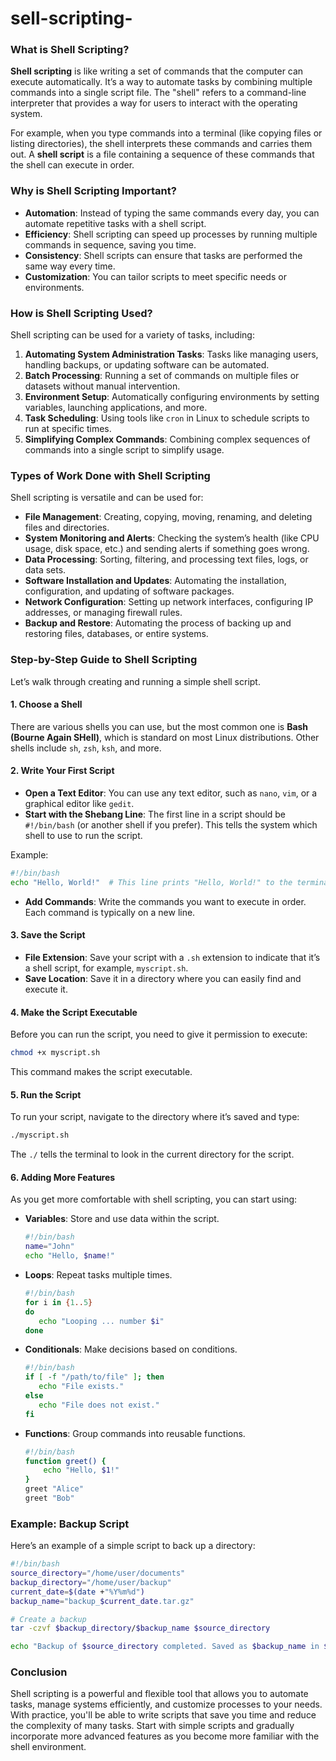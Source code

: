 # sell-scripting-

### What is Shell Scripting?

**Shell scripting** is like writing a set of commands that the computer can execute automatically.
It’s a way to automate tasks by combining multiple commands into a single script file. The "shell"
refers to a command-line interpreter that provides a way for users to interact with the operating system.

For example, when you type commands into a terminal (like copying files or listing directories),
the shell interprets these commands and carries them out. A **shell script** is a file containing 
a sequence of these commands that the shell can execute in order.

### Why is Shell Scripting Important?

- **Automation**: Instead of typing the same commands every day, you can automate repetitive tasks with a shell script.
- **Efficiency**: Shell scripting can speed up processes by running multiple commands in sequence, saving you time.
- **Consistency**: Shell scripts can ensure that tasks are performed the same way every time.
- **Customization**: You can tailor scripts to meet specific needs or environments.

### How is Shell Scripting Used?

Shell scripting can be used for a variety of tasks, including:

1. **Automating System Administration Tasks**: Tasks like managing users, handling backups, or updating software can be automated.
2. **Batch Processing**: Running a set of commands on multiple files or datasets without manual intervention.
3. **Environment Setup**: Automatically configuring environments by setting variables, launching applications, and more.
4. **Task Scheduling**: Using tools like `cron` in Linux to schedule scripts to run at specific times.
5. **Simplifying Complex Commands**: Combining complex sequences of commands into a single script to simplify usage.

### Types of Work Done with Shell Scripting

Shell scripting is versatile and can be used for:

- **File Management**: Creating, copying, moving, renaming, and deleting files and directories.
- **System Monitoring and Alerts**: Checking the system’s health (like CPU usage, disk space, etc.) and sending alerts if something goes wrong.
- **Data Processing**: Sorting, filtering, and processing text files, logs, or data sets.
- **Software Installation and Updates**: Automating the installation, configuration, and updating of software packages.
- **Network Configuration**: Setting up network interfaces, configuring IP addresses, or managing firewall rules.
- **Backup and Restore**: Automating the process of backing up and restoring files, databases, or entire systems.

### Step-by-Step Guide to Shell Scripting

Let’s walk through creating and running a simple shell script.

#### 1. Choose a Shell

There are various shells you can use, but the most common one is **Bash (Bourne Again SHell)**,
which is standard on most Linux distributions. Other shells include `sh`, `zsh`, `ksh`, and more.

#### 2. Write Your First Script

- **Open a Text Editor**: You can use any text editor, such as `nano`, `vim`, or a graphical editor like `gedit`.
- **Start with the Shebang Line**: The first line in a script should be `#!/bin/bash` (or another shell if you prefer). This tells the system which shell to use to run the script.

Example:
```bash
#!/bin/bash
echo "Hello, World!"  # This line prints "Hello, World!" to the terminal.
```

- **Add Commands**: Write the commands you want to execute in order. Each command is typically on a new line.

#### 3. Save the Script

- **File Extension**: Save your script with a `.sh` extension to indicate that it’s a shell script, for example, `myscript.sh`.
- **Save Location**: Save it in a directory where you can easily find and execute it.

#### 4. Make the Script Executable

Before you can run the script, you need to give it permission to execute:

```bash
chmod +x myscript.sh
```

This command makes the script executable.

#### 5. Run the Script

To run your script, navigate to the directory where it’s saved and type:

```bash
./myscript.sh
```

The `./` tells the terminal to look in the current directory for the script.

#### 6. Adding More Features

As you get more comfortable with shell scripting, you can start using:

- **Variables**: Store and use data within the script.
  ```bash
  #!/bin/bash
  name="John"
  echo "Hello, $name!"
  ```

- **Loops**: Repeat tasks multiple times.
  ```bash
  #!/bin/bash
  for i in {1..5}
  do
     echo "Looping ... number $i"
  done
  ```

- **Conditionals**: Make decisions based on conditions.
  ```bash
  #!/bin/bash
  if [ -f "/path/to/file" ]; then
     echo "File exists."
  else
     echo "File does not exist."
  fi
  ```

- **Functions**: Group commands into reusable functions.
  ```bash
  #!/bin/bash
  function greet() {
      echo "Hello, $1!"
  }
  greet "Alice"
  greet "Bob"
  ```

### Example: Backup Script

Here’s an example of a simple script to back up a directory:

```bash
#!/bin/bash
source_directory="/home/user/documents"
backup_directory="/home/user/backup"
current_date=$(date +"%Y%m%d")
backup_name="backup_$current_date.tar.gz"

# Create a backup
tar -czvf $backup_directory/$backup_name $source_directory

echo "Backup of $source_directory completed. Saved as $backup_name in $backup_directory."
```

### Conclusion

Shell scripting is a powerful and flexible tool that allows you to automate tasks,
manage systems efficiently, and customize processes to your needs. With practice, 
you'll be able to write scripts that save you time and reduce the complexity of many tasks.
Start with simple scripts and gradually incorporate more advanced features as you become more familiar with the shell environment.
